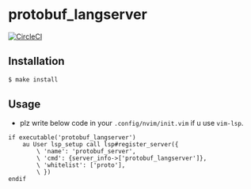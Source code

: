 # protobuf_langserver

[![CircleCI](https://circleci.com/gh/n04ln/protobuf_langserver.svg?style=svg)](https://circleci.com/gh/n04ln/protobuf_langserver)

## Installation

``` sh
$ make install
```

## Usage

- plz write below code in your `.config/nvim/init.vim` if u use `vim-lsp`.

``` vim
if executable('protobuf_langserver')
    au User lsp_setup call lsp#register_server({
        \ 'name': 'protobuf_server',
        \ 'cmd': {server_info->['protobuf_langserver']},
        \ 'whitelist': ['proto'],
        \ })
endif
```

